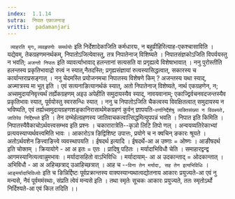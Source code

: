```yaml
---
index:  1.1.14
sutra:  निपात एकाजनाङ्
vritti:  padamanjari
---
```


` व्याहरति मृगः`, `व्यवहृपणोः समर्थयोः` इति निर्देशादेकाजिति कर्मधारयः, न बहुव्रीहिरित्याह-एकश्चासाविति । यद्येवम्, तेकग्रहणमनर्थकम्, निपातोऽजित्येवास्तु, तत्र निपातेनाज् विशिष्यते । निपातसंज्ञकोऽजिति विपर्ययस्तु न भवति; `अजन्तो निपातः` इति व्यावर्त्याभावाद् हलन्तानां सत्यसति वा प्रगृह्यत्वे विशेषाभावात् । ननु पुरोस्तीति हलन्तस्य प्रकृतिभावाद्रो रुत्वं न स्यात्,नैतदस्ति; प्रगृह्यसंज्ञायां रुत्वस्यासिद्धत्वात्, सकारस्य च कार्यान्तराप्रसङ्गात् । ननु चेदमस्ति प्रयोजनमचा निपातस्य विशेषणे किम् ? अजन्तस्य यथा स्याद्, अज्मात्रस्य मा भूत् इति । एवं सत्यनाङित्यानर्थकं स्यात्, अतो निपातेनाज् विशेष्यते, नार्थ एकग्रहणेन, न; अच्समुदायनिवृत्त्यर्थं तर्ह्येकग्रहणम् अइउ अपेहीति समुदायस्यैव स्याद्, नावयवानाम्; एकाज्द्विर्वचनवदजन्तस्यैव प्रकृतिभावः स्यात्, पूर्वयोस्तु स्वरसन्धिः स्यात् । ननु च निपातोऽजिति चैकत्वस्य विवक्षितत्वात् समुदायस्य न भविष्यति, एवं तर्ह्यच्समुदायग्रहणशङ्कानिरासार्थमेकग्रहणं कुर्वन् ज्ञापयति-`वर्णानिर्द्देशेषु व्यक्तिसंख्या न विवक्ष्यते, जातिरेव निर्द्दिश्यते` इति । तेन दम्भेर्हल्ग्रहणस्य जातिवाचकत्वात्सिद्धमित्युपपन्नं भवति । 
निपात इति किमिति । निपातस्यैवैकाचोऽर्थवत्त्वसम्भव इति प्रश्नः । चकारारात्रेति--कृञो लिटि तिपो णल् । अन्वयव्यतिरेकाभ्यां प्रत्ययस्याप्यर्थवत्त्वमिति भावः । आकारोऽत्र ङिद्विशिष्ट उपात्तः, प्रयोगे च न क्वचिन् ङकारः श्रूयते । अतोऽर्थवशेन ङित्त्वाङित्त्वे व्यवस्थापयति ।
ईषदर्थ इत्यादि । ईषदर्थे-आ अ उष्णाः = ओष्णः । आङीषदर्थ इति चोक्तम् । क्रियायोगे - आ अ इतः = एतः । प्रादिषु पठितः । मर्यादाभिविधौ चेति । समाहारद्वन्द्व आगमस्यानित्यत्वान्नुमभावः । मर्यादासहितो वाऽभिविधिः । मर्यादायाम्- आ अ उदकान्ताद् = ओदकान्तात् । अभिविधौ - आ अ अहिच्छत्राद् उआहिच्छत्रात् । आह च --`विना तेन मर्यादा, सह तेन इत्यभिविधिः` । `आङ्मर्यादाभिविध्योः` इति च ङिन्निर्द्दिष्टः पूर्वप्रक्रान्तस्य वाक्यस्यान्यथात्वद्योतनाय आकारः प्रयुज्यते-आ एवं नु मन्यसे, नैवं पूर्वममंस्थाः, संप्रति त्वेवं मन्यसे इति । तथा स्मृतेः सूचकः आकारः प्रयुज्यते, ततः स्मृतोऽर्थो निर्दिश्यते-आ एवं किल तदिति ।।
